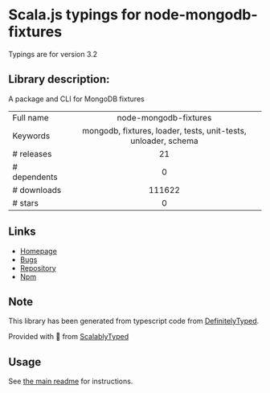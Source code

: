 
# Scala.js typings for node-mongodb-fixtures

Typings are for version 3.2

## Library description:
A package and CLI for MongoDB fixtures

|                    |                 |
| ------------------ | :-------------: |
| Full name          | node-mongodb-fixtures |
| Keywords           | mongodb, fixtures, loader, tests, unit-tests, unloader, schema |
| # releases         | 21 |
| # dependents       | 0 |
| # downloads        | 111622 |
| # stars            | 0 |

## Links
- [Homepage](https://github.com/cdimascio/node-mongodb-fixtures#readme)
- [Bugs](https://github.com/cdimascio/node-mongodb-fixtures/issues)
- [Repository](https://github.com/cdimascio/node-mongodb-fixtures)
- [Npm](https://www.npmjs.com/package/node-mongodb-fixtures)
    


## Note
This library has been generated from typescript code from [DefinitelyTyped](https://definitelytyped.org).

Provided with :purple_heart: from [ScalablyTyped](https://github.com/oyvindberg/ScalablyTyped)

## Usage
See [the main readme](../../readme.md) for instructions.


